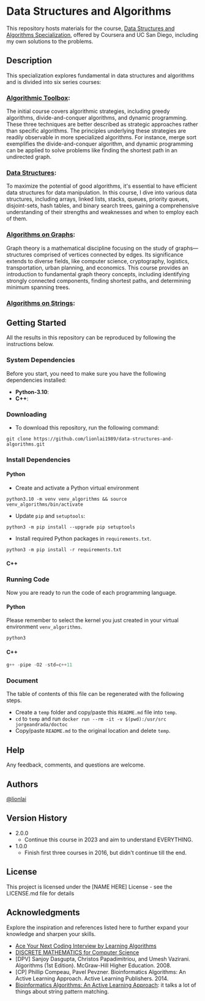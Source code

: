 # Data Structures and Algorithms

This repository hosts materials for the course,
[Data Structures and Algorithms Specialization](https://www.coursera.org/specializations/data-structures-algorithms),
offered by Coursera and UC San Diego, including my own solutions to the problems.

## Description

This specialization explores fundamental in data structures and algorithms and is
divided into six series courses:

### [Algorithmic Toolbox](https://github.com/lionlai1989/data-structures-and-algorithms/tree/master/C1-Algorithmic_Toolbox):

The initial course covers algorithmic strategies, including greedy algorithms,
divide-and-conquer algorithms, and dynamic programming. These three techniques are
better described as strategic approaches rather than specific algorithms. The principles
underlying these strategies are readily observable in more specialized algorithms. For
instance, merge sort exemplifies the divide-and-conquer algorithm, and dynamic
programming can be applied to solve problems like finding the shortest path in an
undirected graph.

### [Data Structures](https://github.com/lionlai1989/data-structures-and-algorithms/tree/master/C2-Data_Structures):

To maximize the potential of good algorithms, it's essential to have efficient data
structures for data manipulation. In this course, I dive into various data structures,
including arrays, linked lists, stacks, queues, priority queues, disjoint-sets, hash
tables, and binary search trees, gaining a comprehensive understanding of their
strengths and weaknesses and when to employ each of them.

### [Algorithms on Graphs](https://github.com/lionlai1989/data-structures-and-algorithms/tree/master/C3-Algorithms_on_Graphs):

Graph theory is a mathematical discipline focusing on the study of graphs—structures
comprised of vertices connected by edges. Its significance extends to diverse fields,
like computer science, cryptography, logistics, transportation, urban planning, and
economics. This course provides an introduction to fundamental graph theory concepts,
including identifying strongly connected components, finding shortest paths, and
determining minimum spanning trees.

### [Algorithms on Strings](https://github.com/lionlai1989/data-structures-and-algorithms/tree/master/C4-Algorithms_on_Strings):

## Getting Started

All the results in this repository can be reproduced by following the instructions
below.

### System Dependencies

Before you start, you need to make sure you have the following dependencies installed:

-   **Python-3.10**:
-   **C++**:

### Downloading

-   To download this repository, run the following command:

```shell
git clone https://github.com/lionlai1989/data-structures-and-algorithms.git
```

### Install Dependencies

#### Python

-   Create and activate a Python virtual environment

```
python3.10 -m venv venv_algorithms && source venv_algorithms/bin/activate
```

-   Update `pip` and `setuptools`:

```
python3 -m pip install --upgrade pip setuptools
```

-   Install required Python packages in `requirements.txt`.

```
python3 -m pip install -r requirements.txt
```

#### C++

### Running Code

Now you are ready to run the code of each programming language.

#### Python

Please remember to select the kernel you just created in your virtual environment
`venv_algorithms`.

```python
python3
```

#### C++

```cpp
g++ -pipe -O2 -std=c++11
```

### Document

The table of contents of this file can be regenerated with the following steps.

-   Create a `temp` folder and copy/paste this `README.md` file into `temp`.
-   `cd` to `temp` and run `docker run --rm -it -v $(pwd):/usr/src jorgeandrada/doctoc`
-   Copy/paste `README.md` to the original location and delete `temp`.

## Help

Any feedback, comments, and questions are welcome.

## Authors

[@lionlai](https://github.com/lionlai1989)

## Version History

-   2.0.0
    -   Continue this course in 2023 and aim to understand EVERYTHING.
-   1.0.0
    -   Finish first three courses in 2016, but didn't continue till the end.

## License

This project is licensed under the [NAME HERE] License - see the LICENSE.md file for
details

## Acknowledgments

Explore the inspiration and references listed here to further expand your knowledge and
sharpen your skills.

-   [Ace Your Next Coding Interview by Learning Algorithms](https://stepik.org/course/102772/promo?utm_source=bookwebpage&utm_medium=intro)
-   [DISCRETE MATHEMATICS for Computer Science](http://discrete-math.tilda.ws/?utm_source=coursera&utm_medium=reading&utm_campaign=toolbox)
-   [DPV] Sanjoy Dasgupta, Christos Papadimitriou, and Umesh Vazirani. Algorithms (1st
    Edition). McGraw-Hill Higher Education. 2008.
-   [CP] Phillip Compeau, Pavel Pevzner. Bioinformatics Algorithms: An Active Learning
    Approach. Active Learning Publishers. 2014.
-   [Bioinformatics Algorithms: An Active Learning Approach](): it talks a lot of things
    about string pattern matching.
